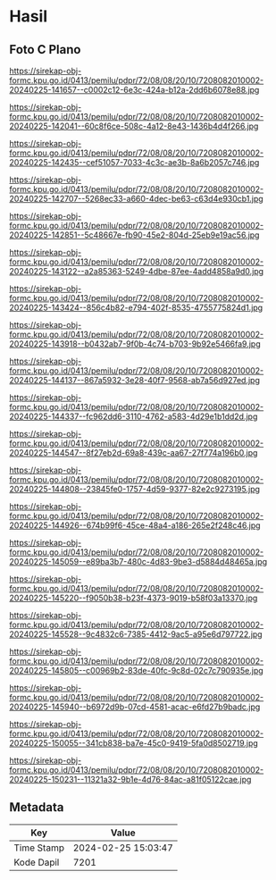 # Hasil

## Foto C Plano

https://sirekap-obj-formc.kpu.go.id/0413/pemilu/pdpr/72/08/08/20/10/7208082010002-20240225-141657--c0002c12-6e3c-424a-b12a-2dd6b6078e88.jpg

https://sirekap-obj-formc.kpu.go.id/0413/pemilu/pdpr/72/08/08/20/10/7208082010002-20240225-142041--60c8f6ce-508c-4a12-8e43-1436b4d4f266.jpg

https://sirekap-obj-formc.kpu.go.id/0413/pemilu/pdpr/72/08/08/20/10/7208082010002-20240225-142435--cef51057-7033-4c3c-ae3b-8a6b2057c746.jpg

https://sirekap-obj-formc.kpu.go.id/0413/pemilu/pdpr/72/08/08/20/10/7208082010002-20240225-142707--5268ec33-a660-4dec-be63-c63d4e930cb1.jpg

https://sirekap-obj-formc.kpu.go.id/0413/pemilu/pdpr/72/08/08/20/10/7208082010002-20240225-142851--5c48667e-fb90-45e2-804d-25eb9e19ac56.jpg

https://sirekap-obj-formc.kpu.go.id/0413/pemilu/pdpr/72/08/08/20/10/7208082010002-20240225-143122--a2a85363-5249-4dbe-87ee-4add4858a9d0.jpg

https://sirekap-obj-formc.kpu.go.id/0413/pemilu/pdpr/72/08/08/20/10/7208082010002-20240225-143424--856c4b82-e794-402f-8535-4755775824d1.jpg

https://sirekap-obj-formc.kpu.go.id/0413/pemilu/pdpr/72/08/08/20/10/7208082010002-20240225-143918--b0432ab7-9f0b-4c74-b703-9b92e5466fa9.jpg

https://sirekap-obj-formc.kpu.go.id/0413/pemilu/pdpr/72/08/08/20/10/7208082010002-20240225-144137--867a5932-3e28-40f7-9568-ab7a56d927ed.jpg

https://sirekap-obj-formc.kpu.go.id/0413/pemilu/pdpr/72/08/08/20/10/7208082010002-20240225-144337--fc962dd6-3110-4762-a583-4d29e1b1dd2d.jpg

https://sirekap-obj-formc.kpu.go.id/0413/pemilu/pdpr/72/08/08/20/10/7208082010002-20240225-144547--8f27eb2d-69a8-439c-aa67-27f774a196b0.jpg

https://sirekap-obj-formc.kpu.go.id/0413/pemilu/pdpr/72/08/08/20/10/7208082010002-20240225-144808--23845fe0-1757-4d59-9377-82e2c9273195.jpg

https://sirekap-obj-formc.kpu.go.id/0413/pemilu/pdpr/72/08/08/20/10/7208082010002-20240225-144926--674b99f6-45ce-48a4-a186-265e2f248c46.jpg

https://sirekap-obj-formc.kpu.go.id/0413/pemilu/pdpr/72/08/08/20/10/7208082010002-20240225-145059--e89ba3b7-480c-4d83-9be3-d5884d48465a.jpg

https://sirekap-obj-formc.kpu.go.id/0413/pemilu/pdpr/72/08/08/20/10/7208082010002-20240225-145220--f9050b38-b23f-4373-9019-b58f03a13370.jpg

https://sirekap-obj-formc.kpu.go.id/0413/pemilu/pdpr/72/08/08/20/10/7208082010002-20240225-145528--9c4832c6-7385-4412-9ac5-a95e6d797722.jpg

https://sirekap-obj-formc.kpu.go.id/0413/pemilu/pdpr/72/08/08/20/10/7208082010002-20240225-145805--c00969b2-83de-40fc-9c8d-02c7c790935e.jpg

https://sirekap-obj-formc.kpu.go.id/0413/pemilu/pdpr/72/08/08/20/10/7208082010002-20240225-145940--b6972d9b-07cd-4581-acac-e6fd27b9badc.jpg

https://sirekap-obj-formc.kpu.go.id/0413/pemilu/pdpr/72/08/08/20/10/7208082010002-20240225-150055--341cb838-ba7e-45c0-9419-5fa0d8502719.jpg

https://sirekap-obj-formc.kpu.go.id/0413/pemilu/pdpr/72/08/08/20/10/7208082010002-20240225-150231--11321a32-9b1e-4d76-84ac-a81f05122cae.jpg


## Metadata

| Key        | Value               |
| ---------- | ------------------- |
| Time Stamp | 2024-02-25 15:03:47 |
| Kode Dapil | 7201                |



